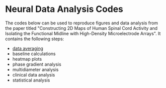 # Neural Data Analysis Codes

The codes below can be used to reproduce figures and data analysis from the paper titled "Constructing 2D Maps of Human Spinal Cord Activity and Isolating the Functional Midline with High-Density Microelectrode Arrays". It contains the following steps:
+ [data averaging](https://github.com/srussman/srussman.github.io/tree/main/data%20averaging)
+ baseline calculations
+ heatmap plots 
+ phase gradient analysis 
+ multidiameter analysis 
+ clinical data analysis
+ statistical analysis
